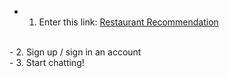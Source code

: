 - 1. Enter this link: [Restaurant Recommendation](https://mycchw1.auth.us-east-1.amazoncognito.com/login?response_type=code&client_id=1o7fcmf3k6ebt9au8e15k31c7e&redirect_uri=https://s3.amazonaws.com/mycchwonev2/index.html)
</br> 
- 2.  Sign up / sign in an account</br>
- 3.  Start chatting!
